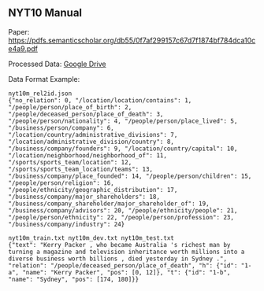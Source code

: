 ## NYT10 Manual

Paper: https://pdfs.semanticscholar.org/db55/0f7af299157c67d7f1874bf784dca10ce4a9.pdf

Processed Data: [Google Drive](https://drive.google.com/drive/folders/0B--ZKWD8ahE4UktManVsY1REOUk?usp=sharing)

Data Format Example:

```
nyt10m_rel2id.json
{"no_relation": 0, "/location/location/contains": 1, "/people/person/place_of_birth": 2, "/people/deceased_person/place_of_death": 3, "/people/person/nationality": 4, "/people/person/place_lived": 5, "/business/person/company": 6, "/location/country/administrative_divisions": 7, "/location/administrative_division/country": 8, "/business/company/founders": 9, "/location/country/capital": 10, "/location/neighborhood/neighborhood_of": 11, "/sports/sports_team/location": 12, "/sports/sports_team_location/teams": 13, "/business/company/place_founded": 14, "/people/person/children": 15, "/people/person/religion": 16, "/people/ethnicity/geographic_distribution": 17, "/business/company/major_shareholders": 18, "/business/company_shareholder/major_shareholder_of": 19, "/business/company/advisors": 20, "/people/ethnicity/people": 21, "/people/person/ethnicity": 22, "/people/person/profession": 23, "/business/company/industry": 24}

nyt10m_train.txt nyt10m_dev.txt nyt10m_test.txt
{"text": "Kerry Packer , who became Australia 's richest man by turning a magazine and television inheritance worth millions into a diverse business worth billions , died yesterday in Sydney .", "relation": "/people/deceased_person/place_of_death", "h": {"id": "1-a", "name": "Kerry Packer", "pos": [0, 12]}, "t": {"id": "1-b", "name": "Sydney", "pos": [174, 180]}}
```